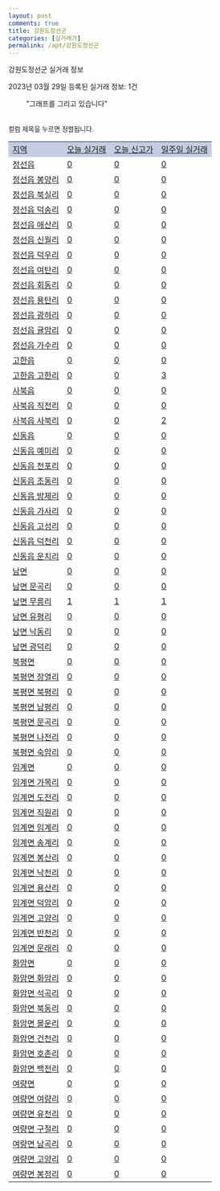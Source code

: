 ```yaml
---
layout: post
comments: true
title: 강원도정선군
categories: [실거래가]
permalink: /apt/강원도정선군
---
```


강원도정선군 실거래 정보

2023년 03월 29일 등록된 실거래 정보: 1건

<!--<script async src="https://pagead2.googlesyndication.com/pagead/js/adsbygoogle.js?client=ca-pub-3485438051770037"
 crossorigin="anonymous"></script>-->

<script type="text/javascript">
  google.charts.load('current', {'packages':['corechart']});
  google.charts.setOnLoadCallback(drawChart);

  function drawChart() {
    var data = google.visualization.arrayToDataTable([['거래일', '매매', '전월세', '전매'], ['21-01', 1, 0, 0], ['21-02', 25, 8, 0], ['21-03', 0, 1, 0], ['21-04', 0, 1, 0], ['21-05', 1, 0, 0], ['21-06', 1, 0, 0], ['21-07', 0, 1, 0], ['21-08', 5, 2, 0], ['21-09', 2, 0, 0], ['21-10', 1, 0, 0], ['21-11', 1, 1, 0], ['21-12', 0, 1, 0], ['22-01', 0, 1, 0], ['22-02', 2, 2, 0], ['22-03', 3, 1, 0], ['22-04', 22, 5, 0], ['22-05', 23, 7, 0], ['22-06', 23, 4, 0], ['22-07', 16, 7, 1], ['22-08', 13, 8, 0], ['22-09', 12, 1, 1], ['22-10', 16, 5, 0], ['22-11', 16, 0, 0], ['22-12', 8, 7, 0], ['23-01', 15, 4, 0], ['23-02', 13, 3, 0], ['23-03', 8, 4, 1]]);

    var options = {
      title: '최근 1년간 유형별 거래량 추이',
      legend: { position: 'bottom' }
    };

    setTimeout(function() {
        var chart = new google.visualization.LineChart(document.getElementById('columnchart_material'));
        chart.draw(data, (options));
        document.getElementById('loading').style.display = 'none';
        var dayLabel = (new Date()).getDay();
        if (dayLabel < 2) {
            sorttable.innerSortFunction.apply(document.getElementById('week'), []);
            sorttable.innerSortFunction.apply(document.getElementById('week'), []);        
        }
        else {
            sorttable.innerSortFunction.apply(document.getElementById('today'), []);
            sorttable.innerSortFunction.apply(document.getElementById('today'), []);
        }
    }, 200);

  }
</script>

<div id="loading" style="z-index:20; display: block; margin-left: 35px">"그래프를 그리고 있습니다"</div>
<div id="columnchart_material" style="width: 95%; margin-left: -35px; display: block"></div>
<!--<div style="width: 95%; margin-left: -35px; display: block">
      <script async src="https://pagead2.googlesyndication.com/pagead/js/adsbygoogle.js?client=ca-pub-3485438051770037"
          crossorigin="anonymous"></script>
      <ins class="adsbygoogle"
          style="display:block"
          data-ad-format="fluid"
          data-ad-layout-key="-fb+5w+4e-db+86"
          data-ad-client="ca-pub-3485438051770037"
          data-ad-slot="1827090281"></ins>
      <script>
          (adsbygoogle = window.adsbygoogle || []).push({});
      </script>
</div>-->
<br>

<font size='small' style='font-size: small;'>컬럼 제목을 누르면 정렬됩니다.</font>
<table class="sortable">
  <tr style='background-color: rgba(114, 132, 186,0.4);'>
    <td id="region"><a href="#">지역</a></td>
    <td id="today"><a href="#">오늘 실거래</a></td>
    <td id="today_new"><a href="#">오늘 신고가</a></td>
    <td id="week"><a href="#">일주일 실거래</a></td>
  </tr>

  
  <tr class="item">
    <td><a href="강원도정선군정선읍">정선읍</a></td>
    <td><a href="강원도정선군정선읍">0</a></td>
    <td><a href="강원도정선군정선읍">0</a></td>
    <td><a href="강원도정선군정선읍">0</a></td>
  </tr>
    

  <tr class="item">
    <td><a href="강원도정선군정선읍봉양리">정선읍 봉양리</a></td>
    <td><a href="강원도정선군정선읍봉양리">0</a></td>
    <td><a href="강원도정선군정선읍봉양리">0</a></td>
    <td><a href="강원도정선군정선읍봉양리">0</a></td>
  </tr>
    

  <tr class="item">
    <td><a href="강원도정선군정선읍북실리">정선읍 북실리</a></td>
    <td><a href="강원도정선군정선읍북실리">0</a></td>
    <td><a href="강원도정선군정선읍북실리">0</a></td>
    <td><a href="강원도정선군정선읍북실리">0</a></td>
  </tr>
    

  <tr class="item">
    <td><a href="강원도정선군정선읍덕송리">정선읍 덕송리</a></td>
    <td><a href="강원도정선군정선읍덕송리">0</a></td>
    <td><a href="강원도정선군정선읍덕송리">0</a></td>
    <td><a href="강원도정선군정선읍덕송리">0</a></td>
  </tr>
    

  <tr class="item">
    <td><a href="강원도정선군정선읍애산리">정선읍 애산리</a></td>
    <td><a href="강원도정선군정선읍애산리">0</a></td>
    <td><a href="강원도정선군정선읍애산리">0</a></td>
    <td><a href="강원도정선군정선읍애산리">0</a></td>
  </tr>
    

  <tr class="item">
    <td><a href="강원도정선군정선읍신월리">정선읍 신월리</a></td>
    <td><a href="강원도정선군정선읍신월리">0</a></td>
    <td><a href="강원도정선군정선읍신월리">0</a></td>
    <td><a href="강원도정선군정선읍신월리">0</a></td>
  </tr>
    

  <tr class="item">
    <td><a href="강원도정선군정선읍덕우리">정선읍 덕우리</a></td>
    <td><a href="강원도정선군정선읍덕우리">0</a></td>
    <td><a href="강원도정선군정선읍덕우리">0</a></td>
    <td><a href="강원도정선군정선읍덕우리">0</a></td>
  </tr>
    

  <tr class="item">
    <td><a href="강원도정선군정선읍여탄리">정선읍 여탄리</a></td>
    <td><a href="강원도정선군정선읍여탄리">0</a></td>
    <td><a href="강원도정선군정선읍여탄리">0</a></td>
    <td><a href="강원도정선군정선읍여탄리">0</a></td>
  </tr>
    

  <tr class="item">
    <td><a href="강원도정선군정선읍회동리">정선읍 회동리</a></td>
    <td><a href="강원도정선군정선읍회동리">0</a></td>
    <td><a href="강원도정선군정선읍회동리">0</a></td>
    <td><a href="강원도정선군정선읍회동리">0</a></td>
  </tr>
    

  <tr class="item">
    <td><a href="강원도정선군정선읍용탄리">정선읍 용탄리</a></td>
    <td><a href="강원도정선군정선읍용탄리">0</a></td>
    <td><a href="강원도정선군정선읍용탄리">0</a></td>
    <td><a href="강원도정선군정선읍용탄리">0</a></td>
  </tr>
    

  <tr class="item">
    <td><a href="강원도정선군정선읍광하리">정선읍 광하리</a></td>
    <td><a href="강원도정선군정선읍광하리">0</a></td>
    <td><a href="강원도정선군정선읍광하리">0</a></td>
    <td><a href="강원도정선군정선읍광하리">0</a></td>
  </tr>
    

  <tr class="item">
    <td><a href="강원도정선군정선읍귤암리">정선읍 귤암리</a></td>
    <td><a href="강원도정선군정선읍귤암리">0</a></td>
    <td><a href="강원도정선군정선읍귤암리">0</a></td>
    <td><a href="강원도정선군정선읍귤암리">0</a></td>
  </tr>
    

  <tr class="item">
    <td><a href="강원도정선군정선읍가수리">정선읍 가수리</a></td>
    <td><a href="강원도정선군정선읍가수리">0</a></td>
    <td><a href="강원도정선군정선읍가수리">0</a></td>
    <td><a href="강원도정선군정선읍가수리">0</a></td>
  </tr>
    

  <tr class="item">
    <td><a href="강원도정선군고한읍">고한읍</a></td>
    <td><a href="강원도정선군고한읍">0</a></td>
    <td><a href="강원도정선군고한읍">0</a></td>
    <td><a href="강원도정선군고한읍">0</a></td>
  </tr>
    

  <tr class="item">
    <td><a href="강원도정선군고한읍고한리">고한읍 고한리</a></td>
    <td><a href="강원도정선군고한읍고한리">0</a></td>
    <td><a href="강원도정선군고한읍고한리">0</a></td>
    <td><a href="강원도정선군고한읍고한리">3</a></td>
  </tr>
    

  <tr class="item">
    <td><a href="강원도정선군사북읍">사북읍</a></td>
    <td><a href="강원도정선군사북읍">0</a></td>
    <td><a href="강원도정선군사북읍">0</a></td>
    <td><a href="강원도정선군사북읍">0</a></td>
  </tr>
    

  <tr class="item">
    <td><a href="강원도정선군사북읍직전리">사북읍 직전리</a></td>
    <td><a href="강원도정선군사북읍직전리">0</a></td>
    <td><a href="강원도정선군사북읍직전리">0</a></td>
    <td><a href="강원도정선군사북읍직전리">0</a></td>
  </tr>
    

  <tr class="item">
    <td><a href="강원도정선군사북읍사북리">사북읍 사북리</a></td>
    <td><a href="강원도정선군사북읍사북리">0</a></td>
    <td><a href="강원도정선군사북읍사북리">0</a></td>
    <td><a href="강원도정선군사북읍사북리">2</a></td>
  </tr>
    

  <tr class="item">
    <td><a href="강원도정선군신동읍">신동읍</a></td>
    <td><a href="강원도정선군신동읍">0</a></td>
    <td><a href="강원도정선군신동읍">0</a></td>
    <td><a href="강원도정선군신동읍">0</a></td>
  </tr>
    

  <tr class="item">
    <td><a href="강원도정선군신동읍예미리">신동읍 예미리</a></td>
    <td><a href="강원도정선군신동읍예미리">0</a></td>
    <td><a href="강원도정선군신동읍예미리">0</a></td>
    <td><a href="강원도정선군신동읍예미리">0</a></td>
  </tr>
    

  <tr class="item">
    <td><a href="강원도정선군신동읍천포리">신동읍 천포리</a></td>
    <td><a href="강원도정선군신동읍천포리">0</a></td>
    <td><a href="강원도정선군신동읍천포리">0</a></td>
    <td><a href="강원도정선군신동읍천포리">0</a></td>
  </tr>
    

  <tr class="item">
    <td><a href="강원도정선군신동읍조동리">신동읍 조동리</a></td>
    <td><a href="강원도정선군신동읍조동리">0</a></td>
    <td><a href="강원도정선군신동읍조동리">0</a></td>
    <td><a href="강원도정선군신동읍조동리">0</a></td>
  </tr>
    

  <tr class="item">
    <td><a href="강원도정선군신동읍방제리">신동읍 방제리</a></td>
    <td><a href="강원도정선군신동읍방제리">0</a></td>
    <td><a href="강원도정선군신동읍방제리">0</a></td>
    <td><a href="강원도정선군신동읍방제리">0</a></td>
  </tr>
    

  <tr class="item">
    <td><a href="강원도정선군신동읍가사리">신동읍 가사리</a></td>
    <td><a href="강원도정선군신동읍가사리">0</a></td>
    <td><a href="강원도정선군신동읍가사리">0</a></td>
    <td><a href="강원도정선군신동읍가사리">0</a></td>
  </tr>
    

  <tr class="item">
    <td><a href="강원도정선군신동읍고성리">신동읍 고성리</a></td>
    <td><a href="강원도정선군신동읍고성리">0</a></td>
    <td><a href="강원도정선군신동읍고성리">0</a></td>
    <td><a href="강원도정선군신동읍고성리">0</a></td>
  </tr>
    

  <tr class="item">
    <td><a href="강원도정선군신동읍덕천리">신동읍 덕천리</a></td>
    <td><a href="강원도정선군신동읍덕천리">0</a></td>
    <td><a href="강원도정선군신동읍덕천리">0</a></td>
    <td><a href="강원도정선군신동읍덕천리">0</a></td>
  </tr>
    

  <tr class="item">
    <td><a href="강원도정선군신동읍운치리">신동읍 운치리</a></td>
    <td><a href="강원도정선군신동읍운치리">0</a></td>
    <td><a href="강원도정선군신동읍운치리">0</a></td>
    <td><a href="강원도정선군신동읍운치리">0</a></td>
  </tr>
    

  <tr class="item">
    <td><a href="강원도정선군남면">남면</a></td>
    <td><a href="강원도정선군남면">0</a></td>
    <td><a href="강원도정선군남면">0</a></td>
    <td><a href="강원도정선군남면">0</a></td>
  </tr>
    

  <tr class="item">
    <td><a href="강원도정선군남면문곡리">남면 문곡리</a></td>
    <td><a href="강원도정선군남면문곡리">0</a></td>
    <td><a href="강원도정선군남면문곡리">0</a></td>
    <td><a href="강원도정선군남면문곡리">0</a></td>
  </tr>
    

  <tr class="item">
    <td><a href="강원도정선군남면무릉리">남면 무릉리</a></td>
    <td><a href="강원도정선군남면무릉리">1</a></td>
    <td><a href="강원도정선군남면무릉리">1</a></td>
    <td><a href="강원도정선군남면무릉리">1</a></td>
  </tr>
    

  <tr class="item">
    <td><a href="강원도정선군남면유평리">남면 유평리</a></td>
    <td><a href="강원도정선군남면유평리">0</a></td>
    <td><a href="강원도정선군남면유평리">0</a></td>
    <td><a href="강원도정선군남면유평리">0</a></td>
  </tr>
    

  <tr class="item">
    <td><a href="강원도정선군남면낙동리">남면 낙동리</a></td>
    <td><a href="강원도정선군남면낙동리">0</a></td>
    <td><a href="강원도정선군남면낙동리">0</a></td>
    <td><a href="강원도정선군남면낙동리">0</a></td>
  </tr>
    

  <tr class="item">
    <td><a href="강원도정선군남면광덕리">남면 광덕리</a></td>
    <td><a href="강원도정선군남면광덕리">0</a></td>
    <td><a href="강원도정선군남면광덕리">0</a></td>
    <td><a href="강원도정선군남면광덕리">0</a></td>
  </tr>
    

  <tr class="item">
    <td><a href="강원도정선군북평면">북평면</a></td>
    <td><a href="강원도정선군북평면">0</a></td>
    <td><a href="강원도정선군북평면">0</a></td>
    <td><a href="강원도정선군북평면">0</a></td>
  </tr>
    

  <tr class="item">
    <td><a href="강원도정선군북평면장열리">북평면 장열리</a></td>
    <td><a href="강원도정선군북평면장열리">0</a></td>
    <td><a href="강원도정선군북평면장열리">0</a></td>
    <td><a href="강원도정선군북평면장열리">0</a></td>
  </tr>
    

  <tr class="item">
    <td><a href="강원도정선군북평면북평리">북평면 북평리</a></td>
    <td><a href="강원도정선군북평면북평리">0</a></td>
    <td><a href="강원도정선군북평면북평리">0</a></td>
    <td><a href="강원도정선군북평면북평리">0</a></td>
  </tr>
    

  <tr class="item">
    <td><a href="강원도정선군북평면남평리">북평면 남평리</a></td>
    <td><a href="강원도정선군북평면남평리">0</a></td>
    <td><a href="강원도정선군북평면남평리">0</a></td>
    <td><a href="강원도정선군북평면남평리">0</a></td>
  </tr>
    

  <tr class="item">
    <td><a href="강원도정선군북평면문곡리">북평면 문곡리</a></td>
    <td><a href="강원도정선군북평면문곡리">0</a></td>
    <td><a href="강원도정선군북평면문곡리">0</a></td>
    <td><a href="강원도정선군북평면문곡리">0</a></td>
  </tr>
    

  <tr class="item">
    <td><a href="강원도정선군북평면나전리">북평면 나전리</a></td>
    <td><a href="강원도정선군북평면나전리">0</a></td>
    <td><a href="강원도정선군북평면나전리">0</a></td>
    <td><a href="강원도정선군북평면나전리">0</a></td>
  </tr>
    

  <tr class="item">
    <td><a href="강원도정선군북평면숙암리">북평면 숙암리</a></td>
    <td><a href="강원도정선군북평면숙암리">0</a></td>
    <td><a href="강원도정선군북평면숙암리">0</a></td>
    <td><a href="강원도정선군북평면숙암리">0</a></td>
  </tr>
    

  <tr class="item">
    <td><a href="강원도정선군임계면">임계면</a></td>
    <td><a href="강원도정선군임계면">0</a></td>
    <td><a href="강원도정선군임계면">0</a></td>
    <td><a href="강원도정선군임계면">0</a></td>
  </tr>
    

  <tr class="item">
    <td><a href="강원도정선군임계면가목리">임계면 가목리</a></td>
    <td><a href="강원도정선군임계면가목리">0</a></td>
    <td><a href="강원도정선군임계면가목리">0</a></td>
    <td><a href="강원도정선군임계면가목리">0</a></td>
  </tr>
    

  <tr class="item">
    <td><a href="강원도정선군임계면도전리">임계면 도전리</a></td>
    <td><a href="강원도정선군임계면도전리">0</a></td>
    <td><a href="강원도정선군임계면도전리">0</a></td>
    <td><a href="강원도정선군임계면도전리">0</a></td>
  </tr>
    

  <tr class="item">
    <td><a href="강원도정선군임계면직원리">임계면 직원리</a></td>
    <td><a href="강원도정선군임계면직원리">0</a></td>
    <td><a href="강원도정선군임계면직원리">0</a></td>
    <td><a href="강원도정선군임계면직원리">0</a></td>
  </tr>
    

  <tr class="item">
    <td><a href="강원도정선군임계면임계리">임계면 임계리</a></td>
    <td><a href="강원도정선군임계면임계리">0</a></td>
    <td><a href="강원도정선군임계면임계리">0</a></td>
    <td><a href="강원도정선군임계면임계리">0</a></td>
  </tr>
    

  <tr class="item">
    <td><a href="강원도정선군임계면송계리">임계면 송계리</a></td>
    <td><a href="강원도정선군임계면송계리">0</a></td>
    <td><a href="강원도정선군임계면송계리">0</a></td>
    <td><a href="강원도정선군임계면송계리">0</a></td>
  </tr>
    

  <tr class="item">
    <td><a href="강원도정선군임계면봉산리">임계면 봉산리</a></td>
    <td><a href="강원도정선군임계면봉산리">0</a></td>
    <td><a href="강원도정선군임계면봉산리">0</a></td>
    <td><a href="강원도정선군임계면봉산리">0</a></td>
  </tr>
    

  <tr class="item">
    <td><a href="강원도정선군임계면낙천리">임계면 낙천리</a></td>
    <td><a href="강원도정선군임계면낙천리">0</a></td>
    <td><a href="강원도정선군임계면낙천리">0</a></td>
    <td><a href="강원도정선군임계면낙천리">0</a></td>
  </tr>
    

  <tr class="item">
    <td><a href="강원도정선군임계면용산리">임계면 용산리</a></td>
    <td><a href="강원도정선군임계면용산리">0</a></td>
    <td><a href="강원도정선군임계면용산리">0</a></td>
    <td><a href="강원도정선군임계면용산리">0</a></td>
  </tr>
    

  <tr class="item">
    <td><a href="강원도정선군임계면덕암리">임계면 덕암리</a></td>
    <td><a href="강원도정선군임계면덕암리">0</a></td>
    <td><a href="강원도정선군임계면덕암리">0</a></td>
    <td><a href="강원도정선군임계면덕암리">0</a></td>
  </tr>
    

  <tr class="item">
    <td><a href="강원도정선군임계면고양리">임계면 고양리</a></td>
    <td><a href="강원도정선군임계면고양리">0</a></td>
    <td><a href="강원도정선군임계면고양리">0</a></td>
    <td><a href="강원도정선군임계면고양리">0</a></td>
  </tr>
    

  <tr class="item">
    <td><a href="강원도정선군임계면반천리">임계면 반천리</a></td>
    <td><a href="강원도정선군임계면반천리">0</a></td>
    <td><a href="강원도정선군임계면반천리">0</a></td>
    <td><a href="강원도정선군임계면반천리">0</a></td>
  </tr>
    

  <tr class="item">
    <td><a href="강원도정선군임계면문래리">임계면 문래리</a></td>
    <td><a href="강원도정선군임계면문래리">0</a></td>
    <td><a href="강원도정선군임계면문래리">0</a></td>
    <td><a href="강원도정선군임계면문래리">0</a></td>
  </tr>
    

  <tr class="item">
    <td><a href="강원도정선군화암면">화암면</a></td>
    <td><a href="강원도정선군화암면">0</a></td>
    <td><a href="강원도정선군화암면">0</a></td>
    <td><a href="강원도정선군화암면">0</a></td>
  </tr>
    

  <tr class="item">
    <td><a href="강원도정선군화암면화암리">화암면 화암리</a></td>
    <td><a href="강원도정선군화암면화암리">0</a></td>
    <td><a href="강원도정선군화암면화암리">0</a></td>
    <td><a href="강원도정선군화암면화암리">0</a></td>
  </tr>
    

  <tr class="item">
    <td><a href="강원도정선군화암면석곡리">화암면 석곡리</a></td>
    <td><a href="강원도정선군화암면석곡리">0</a></td>
    <td><a href="강원도정선군화암면석곡리">0</a></td>
    <td><a href="강원도정선군화암면석곡리">0</a></td>
  </tr>
    

  <tr class="item">
    <td><a href="강원도정선군화암면북동리">화암면 북동리</a></td>
    <td><a href="강원도정선군화암면북동리">0</a></td>
    <td><a href="강원도정선군화암면북동리">0</a></td>
    <td><a href="강원도정선군화암면북동리">0</a></td>
  </tr>
    

  <tr class="item">
    <td><a href="강원도정선군화암면몰운리">화암면 몰운리</a></td>
    <td><a href="강원도정선군화암면몰운리">0</a></td>
    <td><a href="강원도정선군화암면몰운리">0</a></td>
    <td><a href="강원도정선군화암면몰운리">0</a></td>
  </tr>
    

  <tr class="item">
    <td><a href="강원도정선군화암면건천리">화암면 건천리</a></td>
    <td><a href="강원도정선군화암면건천리">0</a></td>
    <td><a href="강원도정선군화암면건천리">0</a></td>
    <td><a href="강원도정선군화암면건천리">0</a></td>
  </tr>
    

  <tr class="item">
    <td><a href="강원도정선군화암면호촌리">화암면 호촌리</a></td>
    <td><a href="강원도정선군화암면호촌리">0</a></td>
    <td><a href="강원도정선군화암면호촌리">0</a></td>
    <td><a href="강원도정선군화암면호촌리">0</a></td>
  </tr>
    

  <tr class="item">
    <td><a href="강원도정선군화암면백전리">화암면 백전리</a></td>
    <td><a href="강원도정선군화암면백전리">0</a></td>
    <td><a href="강원도정선군화암면백전리">0</a></td>
    <td><a href="강원도정선군화암면백전리">0</a></td>
  </tr>
    

  <tr class="item">
    <td><a href="강원도정선군여량면">여량면</a></td>
    <td><a href="강원도정선군여량면">0</a></td>
    <td><a href="강원도정선군여량면">0</a></td>
    <td><a href="강원도정선군여량면">0</a></td>
  </tr>
    

  <tr class="item">
    <td><a href="강원도정선군여량면여량리">여량면 여량리</a></td>
    <td><a href="강원도정선군여량면여량리">0</a></td>
    <td><a href="강원도정선군여량면여량리">0</a></td>
    <td><a href="강원도정선군여량면여량리">0</a></td>
  </tr>
    

  <tr class="item">
    <td><a href="강원도정선군여량면유천리">여량면 유천리</a></td>
    <td><a href="강원도정선군여량면유천리">0</a></td>
    <td><a href="강원도정선군여량면유천리">0</a></td>
    <td><a href="강원도정선군여량면유천리">0</a></td>
  </tr>
    

  <tr class="item">
    <td><a href="강원도정선군여량면구절리">여량면 구절리</a></td>
    <td><a href="강원도정선군여량면구절리">0</a></td>
    <td><a href="강원도정선군여량면구절리">0</a></td>
    <td><a href="강원도정선군여량면구절리">0</a></td>
  </tr>
    

  <tr class="item">
    <td><a href="강원도정선군여량면남곡리">여량면 남곡리</a></td>
    <td><a href="강원도정선군여량면남곡리">0</a></td>
    <td><a href="강원도정선군여량면남곡리">0</a></td>
    <td><a href="강원도정선군여량면남곡리">0</a></td>
  </tr>
    

  <tr class="item">
    <td><a href="강원도정선군여량면고양리">여량면 고양리</a></td>
    <td><a href="강원도정선군여량면고양리">0</a></td>
    <td><a href="강원도정선군여량면고양리">0</a></td>
    <td><a href="강원도정선군여량면고양리">0</a></td>
  </tr>
    

  <tr class="item">
    <td><a href="강원도정선군여량면봉정리">여량면 봉정리</a></td>
    <td><a href="강원도정선군여량면봉정리">0</a></td>
    <td><a href="강원도정선군여량면봉정리">0</a></td>
    <td><a href="강원도정선군여량면봉정리">0</a></td>
  </tr>
    


</table>


    